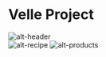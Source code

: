# Velle Project  

![alt-header](https://github.com/dragndroper/markup/blob/main/velle/img/logo.jpg?raw=true)  
![alt-recipe](https://github.com/dragndroper/markup/blob/main/velle/img/products.jpg?raw=true)
![alt-products](https://github.com/dragndroper/markup/blob/main/velle/img/products.jpg?raw=true)
